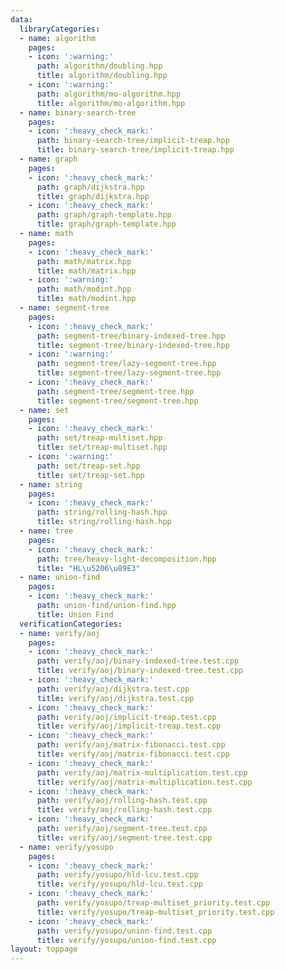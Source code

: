 ```yaml
---
data:
  libraryCategories:
  - name: algorithm
    pages:
    - icon: ':warning:'
      path: algorithm/doubling.hpp
      title: algorithm/doubling.hpp
    - icon: ':warning:'
      path: algorithm/mo-algorithm.hpp
      title: algorithm/mo-algorithm.hpp
  - name: binary-search-tree
    pages:
    - icon: ':heavy_check_mark:'
      path: binary-search-tree/implicit-treap.hpp
      title: binary-search-tree/implicit-treap.hpp
  - name: graph
    pages:
    - icon: ':heavy_check_mark:'
      path: graph/dijkstra.hpp
      title: graph/dijkstra.hpp
    - icon: ':heavy_check_mark:'
      path: graph/graph-template.hpp
      title: graph/graph-template.hpp
  - name: math
    pages:
    - icon: ':heavy_check_mark:'
      path: math/matrix.hpp
      title: math/matrix.hpp
    - icon: ':warning:'
      path: math/modint.hpp
      title: math/modint.hpp
  - name: segment-tree
    pages:
    - icon: ':heavy_check_mark:'
      path: segment-tree/binary-indexed-tree.hpp
      title: segment-tree/binary-indexed-tree.hpp
    - icon: ':warning:'
      path: segment-tree/lazy-segment-tree.hpp
      title: segment-tree/lazy-segment-tree.hpp
    - icon: ':heavy_check_mark:'
      path: segment-tree/segment-tree.hpp
      title: segment-tree/segment-tree.hpp
  - name: set
    pages:
    - icon: ':heavy_check_mark:'
      path: set/treap-multiset.hpp
      title: set/treap-multiset.hpp
    - icon: ':warning:'
      path: set/treap-set.hpp
      title: set/treap-set.hpp
  - name: string
    pages:
    - icon: ':heavy_check_mark:'
      path: string/rolling-hash.hpp
      title: string/rolling-hash.hpp
  - name: tree
    pages:
    - icon: ':heavy_check_mark:'
      path: tree/heavy-light-decomposition.hpp
      title: "HL\u5206\u89E3"
  - name: union-find
    pages:
    - icon: ':heavy_check_mark:'
      path: union-find/union-find.hpp
      title: Union Find
  verificationCategories:
  - name: verify/aoj
    pages:
    - icon: ':heavy_check_mark:'
      path: verify/aoj/binary-indexed-tree.test.cpp
      title: verify/aoj/binary-indexed-tree.test.cpp
    - icon: ':heavy_check_mark:'
      path: verify/aoj/dijkstra.test.cpp
      title: verify/aoj/dijkstra.test.cpp
    - icon: ':heavy_check_mark:'
      path: verify/aoj/implicit-treap.test.cpp
      title: verify/aoj/implicit-treap.test.cpp
    - icon: ':heavy_check_mark:'
      path: verify/aoj/matrix-fibonacci.test.cpp
      title: verify/aoj/matrix-fibonacci.test.cpp
    - icon: ':heavy_check_mark:'
      path: verify/aoj/matrix-multiplication.test.cpp
      title: verify/aoj/matrix-multiplication.test.cpp
    - icon: ':heavy_check_mark:'
      path: verify/aoj/rolling-hash.test.cpp
      title: verify/aoj/rolling-hash.test.cpp
    - icon: ':heavy_check_mark:'
      path: verify/aoj/segment-tree.test.cpp
      title: verify/aoj/segment-tree.test.cpp
  - name: verify/yosupo
    pages:
    - icon: ':heavy_check_mark:'
      path: verify/yosupo/hld-lcu.test.cpp
      title: verify/yosupo/hld-lcu.test.cpp
    - icon: ':heavy_check_mark:'
      path: verify/yosupo/treap-multiset_priority.test.cpp
      title: verify/yosupo/treap-multiset_priority.test.cpp
    - icon: ':heavy_check_mark:'
      path: verify/yosupo/union-find.test.cpp
      title: verify/yosupo/union-find.test.cpp
layout: toppage
---
```

